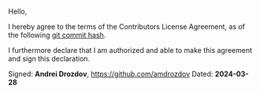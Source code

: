 Hello,

I hereby agree to the terms of the Contributors License Agreement, as of the following [git commit hash](https://github.com/C5T/Current/blob/bbde75aa786b3f1f2705bc21a5367bbbd3807541/contributors/CLA.md).

I furthermore declare that I am authorized and able to make this agreement and sign this declaration.

Signed: **Andrei Drozdov**, https://github.com/amdrozdov
Dated: **2024-03-28**
